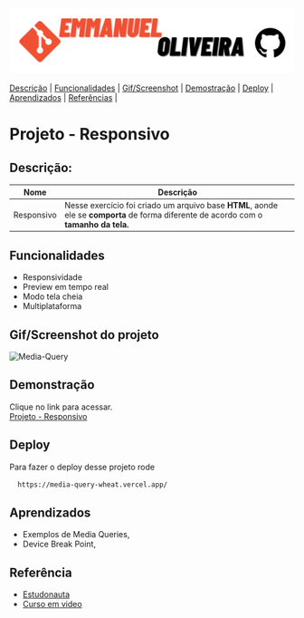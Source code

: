 ![banner-github](https://github.com/emmanuelmarcosdeoliveira/media-query/blob/main/imagens/manu-github.png)

[Descrição](#descrição) | 
[Funcionalidades](#funcionalidades) |
[Gif/Screenshot](#gifscreenshot-do-projeto) |
[Demostração](#demonstração) |
[Deploy](#deploy) |
[Aprendizados](#aprendizados) |
[Referências](#referências) |
# Projeto - Responsivo

## Descrição:

| Nome       | Descrição                                                                                                                              |
| ---------- | -------------------------------------------------------------------------------------------------------------------------------------- |
| Responsivo | Nesse exercício foi criado um arquivo base **HTML**, aonde ele se **comporta** de forma diferente de acordo com o **tamanho da tela.** |

## Funcionalidades

- Responsividade
- Preview em tempo real
- Modo tela cheia
- Multiplataforma


## Gif/Screenshot do projeto

![Media-Query](https://github.com/emmanuelmarcosdeoliveira/media-query/blob/main/imagens/media-query.gif)

## Demonstração
Clique no link para acessar. <br>
[Projeto - Responsivo ](https://media-query-wheat.vercel.app/)

## Deploy

Para fazer o deploy desse projeto rode

```bash
  https://media-query-wheat.vercel.app/
```

## Aprendizados

- Exemplos de Media Queries,
- Device Break Point,

## Referência

- [Estudonauta](https://www.estudonauta.com/)
- [Curso em video](https://cursoemvideo.com)
